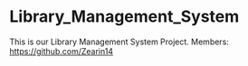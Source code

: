# Library_Management_System

This is our Library Management System Project.
Members:  
https://github.com/Zearin14
